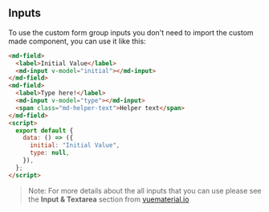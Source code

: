 ## Inputs

To use the custom form group inputs you don't need to import the custom made component, you can use it like this:

<script>
module.exports = {
  data: () => ({
    initial: 'Initial Value',
    type: null
  })
}
</script>

```html
<md-field>
  <label>Initial Value</label>
  <md-input v-model="initial"></md-input>
</md-field>
<md-field>
  <label>Type here!</label>
  <md-input v-model="type"></md-input>
  <span class="md-helper-text">Helper text</span>
</md-field>
<script>
  export default {
    data: () => ({
      initial: "Initial Value",
      type: null,
    }),
  };
</script>
```

> Note: For more details about the all inputs that you can use please see the **Input & Textarea** section from [vuematerial.io](https://vuematerial.io/components/input)
